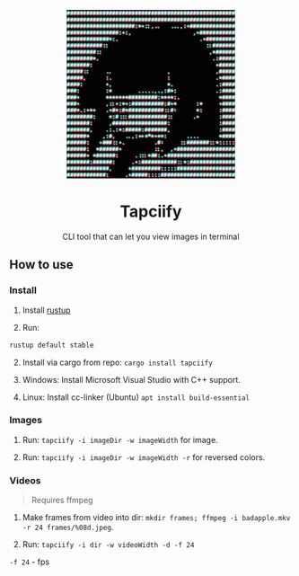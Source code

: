 <p align="center"><img width="300" src="./assets/logo.png"/></p>

<h1 align="center">Tapciify</h1>

<p align="center">CLI tool that can let you view images in terminal</p>

## How to use

### Install

1. Install [rustup](https://rustup.rs/)

2. Run:

```bash
rustup default stable 
```

2. Install via cargo from repo:
   `cargo install tapciify`

3. Windows: Install Microsoft Visual Studio with C++ support.

3. Linux: Install cc-linker (Ubuntu) `apt install build-essential`

### Images

1. Run: `tapciify -i imageDir -w imageWidth` for image.

2. Run: `tapciify -i imageDir -w imageWidth -r` for reversed colors.

### Videos

> Requires ffmpeg

1. Make frames from video into dir:
   `mkdir frames; ffmpeg -i badapple.mkv -r 24 frames/%08d.jpeg`.

2. Run: `tapciify -i dir -w videoWidth -d -f 24`

`-f 24` - fps
